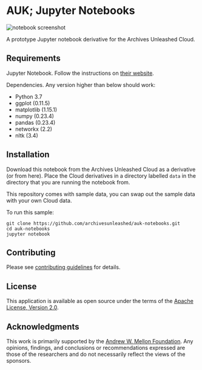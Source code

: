 # AUK; Jupyter Notebooks

![notebook screenshot](https://user-images.githubusercontent.com/3834704/53252943-1a89b880-368e-11e9-9a9a-31c43a045a55.png)

A prototype Jupyter notebook derivative for the Archives Unleashed Cloud.

## Requirements

Jupyter Notebook. Follow the instructions on [their website](https://jupyter.org). 

Dependencies. Any version higher than below should work:

* Python 3.7
* ggplot (0.11.5)
* matplotlib (1.15.1)
* numpy (0.23.4)
* pandas (0.23.4)
* networkx (2.2)
* nltk (3.4)

## Installation

Download this notebook from the Archives Unleashed Cloud as a derivative (or from here). Place the Cloud derivatives in a directory labelled `data` in the directory that you are running the notebook from.

This repository comes with sample data, you can swap out the sample data with your own Cloud data.

To run this sample:

```
git clone https://github.com/archivesunleashed/auk-notebooks.git
cd auk-notebooks
jupyter notebook
```

## Contributing

Please see [contributing guidelines](https://github.com/archivesunleashed/auk/blob/master/CONTRIBUTING.md) for details.

## License

This application is available as open source under the terms of the [Apache License, Version 2.0](http://www.apache.org/licenses/LICENSE-2.0).

## Acknowledgments

This work is primarily supported by the [Andrew W. Mellon Foundation](https://uwaterloo.ca/arts/news/multidisciplinary-project-will-help-historians-unlock). Any opinions, findings, and conclusions or recommendations expressed are those of the researchers and do not necessarily reflect the views of the sponsors.
